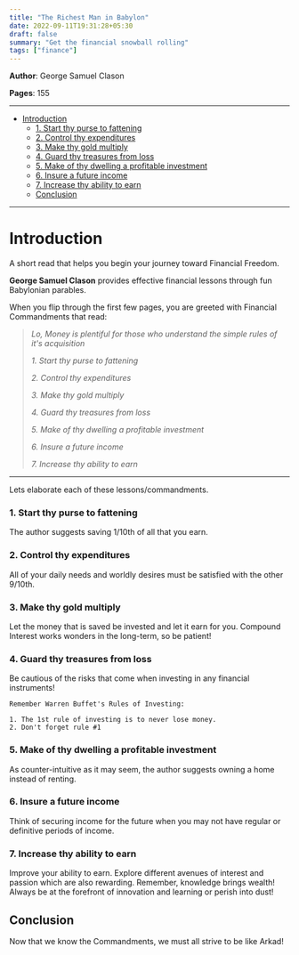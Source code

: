 ```yaml
---
title: "The Richest Man in Babylon"
date: 2022-09-11T19:31:28+05:30
draft: false
summary: "Get the financial snowball rolling"
tags: ["finance"]
---
```


**Author**: George Samuel Clason

**Pages**: 155

---

- [Introduction](#introduction)
    - [1. Start thy purse to fattening](#1-start-thy-purse-to-fattening)
    - [2. Control thy expenditures](#2-control-thy-expenditures)
    - [3. Make thy gold multiply](#3-make-thy-gold-multiply)
    - [4. Guard thy treasures from loss](#4-guard-thy-treasures-from-loss)
    - [5. Make of thy dwelling a profitable investment](#5-make-of-thy-dwelling-a-profitable-investment)
    - [6. Insure a future income](#6-insure-a-future-income)
    - [7. Increase thy ability to earn](#7-increase-thy-ability-to-earn)
  - [Conclusion](#conclusion)

---

# Introduction

A short read that helps you begin your journey toward Financial Freedom.

**George Samuel Clason** provides effective financial lessons through fun Babylonian parables.

When you flip through the first few pages, you are greeted with Financial Commandments that read:

> *Lo, Money is plentiful for those who understand the simple rules of it's acquisition*
> 
> *1. Start thy purse to fattening*
> 
> *2. Control thy expenditures*
> 
> *3. Make thy gold multiply*
> 
> *4. Guard thy treasures from loss*
> 
> *5. Make of thy dwelling a profitable investment*
> 
> *6. Insure a future income*
> 
> *7. Increase thy ability to earn*

---

Lets elaborate each of these lessons/commandments.

### 1. Start thy purse to fattening

The author suggests saving 1/10th of all that you earn.

### 2. Control thy expenditures

All of your daily needs and worldly desires must be satisfied with the other 9/10th.

### 3. Make thy gold multiply

Let the money that is saved be invested and let it earn for you. Compound Interest works wonders in the long-term, so be patient!

### 4. Guard thy treasures from loss

Be cautious of the risks that come when investing in any financial instruments! 

```
Remember Warren Buffet's Rules of Investing:

1. The 1st rule of investing is to never lose money.
2. Don't forget rule #1
```

### 5. Make of thy dwelling a profitable investment

As counter-intuitive as it may seem, the author suggests owning a home instead of renting.

### 6. Insure a future income

Think of securing income for the future when you may not have regular or definitive periods of income.

### 7. Increase thy ability to earn

Improve your ability to earn. Explore different avenues of interest and passion which are also rewarding.
Remember, knowledge brings wealth! Always be at the forefront of innovation and learning or perish into dust!

## Conclusion

Now that we know the Commandments, we must all strive to be like Arkad!